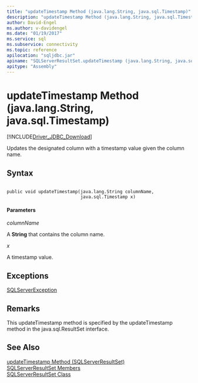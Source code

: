 ```yaml
---
title: "updateTimestamp Method (java.lang.String, java.sql.Timestamp)"
description: "updateTimestamp Method (java.lang.String, java.sql.Timestamp)"
author: David-Engel
ms.author: v-davidengel
ms.date: "01/19/2017"
ms.service: sql
ms.subservice: connectivity
ms.topic: reference
apilocation: "sqljdbc.jar"
apiname: "SQLServerResultSet.updateTimestamp (java.lang.String, java.sql.Timestamp)"
apitype: "Assembly"
---
```

# updateTimestamp Method (java.lang.String, java.sql.Timestamp)
[!INCLUDE[Driver_JDBC_Download](../../../includes/driver_jdbc_download.md)]

  Updates the designated column with a timestamp value given the column name.  
  
## Syntax  
  
```  
  
public void updateTimestamp(java.lang.String columnName,  
                            java.sql.Timestamp x)  
```  
  
#### Parameters  
 *columnName*  
  
 A **String** that contains the column name.  
  
 *x*  
  
 A timestamp value.  
  
## Exceptions  
 [SQLServerException](../../../connect/jdbc/reference/sqlserverexception-class.md)  
  
## Remarks  
 This updateTimestamp method is specified by the updateTimestamp method in the java.sql.ResultSet interface.  
  
## See Also  
 [updateTimestamp Method &#40;SQLServerResultSet&#41;](../../../connect/jdbc/reference/updatetimestamp-method-sqlserverresultset.md)   
 [SQLServerResultSet Members](../../../connect/jdbc/reference/sqlserverresultset-members.md)   
 [SQLServerResultSet Class](../../../connect/jdbc/reference/sqlserverresultset-class.md)  
  
  
